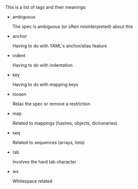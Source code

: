This is a list of tags and their meanings:

* ambiguous

  The spec is ambiguous (or often misinterpreted) about this

* anchor

  Having to do with YAML's anchor/alias feature

* indent

  Having to do with indentation

* key

  Having to do with mapping keys

* loosen

  Relax the spec or remove a restriction

* map

  Related to mappings (hashes, objects, dictionaries)

* seq

  Related to sequences (arrays, lists)

* tab

  Involves the hard tab character

* ws

  Whitespace related
